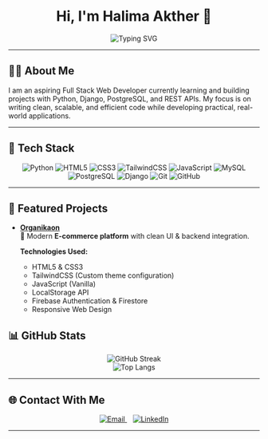 <!-- Hero Section with Proper Typing Effect -->

<div align="center">

# Hi, I'm **Halima Akther 👋**

<!-- Typing Effect -->
<img src="https://readme-typing-svg.demolab.com?font=Fira+Code&size=24&pause=1200&color=0ABAB5&center=true&vCenter=true&width=600&lines=Python+Developer+%7C+Full+Stack+Web+Application+Developer" alt="Typing SVG" />

</div>

---


## 🧑‍💻 About Me  
I am an aspiring Full Stack Web Developer currently learning and building projects with Python, Django, PostgreSQL, and REST APIs.
My focus is on writing clean, scalable, and efficient code while developing practical, real-world applications.

---

## 🚀 Tech Stack  

<div align="center">

![Python](https://img.shields.io/badge/Python-3670A0?style=for-the-badge&logo=python&logoColor=ffdd54) 
![HTML5](https://img.shields.io/badge/HTML5-E34F26?style=for-the-badge&logo=html5&logoColor=white) 
![CSS3](https://img.shields.io/badge/CSS3-1572B6?style=for-the-badge&logo=css3&logoColor=white) 
![TailwindCSS](https://img.shields.io/badge/TailwindCSS-06B6D4?style=for-the-badge&logo=tailwind-css&logoColor=white) 
![JavaScript](https://img.shields.io/badge/JavaScript-F7DF1E?style=for-the-badge&logo=javascript&logoColor=000) 
![MySQL](https://img.shields.io/badge/MySQL-005C84?style=for-the-badge&logo=mysql&logoColor=white) 
![PostgreSQL](https://img.shields.io/badge/PostgreSQL-4169E1?style=for-the-badge&logo=postgresql&logoColor=white) 
![Django](https://img.shields.io/badge/Django-092E20?style=for-the-badge&logo=django&logoColor=green) 
![Git](https://img.shields.io/badge/Git-F05032?style=for-the-badge&logo=git&logoColor=white) 
![GitHub](https://img.shields.io/badge/GitHub-181717?style=for-the-badge&logo=github&logoColor=white) 

</div>


---

## 📌 Featured Projects  

- [**Organikaon**](https://github.com/yourusername/organika)  
  🛒 Modern **E-commerce platform** with clean UI & backend integration.  

  **Technologies Used:**  
  - HTML5 & CSS3  
  - TailwindCSS (Custom theme configuration)  
  - JavaScript (Vanilla)  
  - LocalStorage API  
  - Firebase Authentication & Firestore  
  - Responsive Web Design


## 📊 GitHub Stats  

<div align="center">

![GitHub Streak](https://streak-stats.demolab.com?user=yourusername&theme=tokyonight&hide_border=true)  
![Top Langs](https://github-readme-stats.vercel.app/api/top-langs/?username=yourusername&layout=compact&theme=tokyonight&hide_border=true)

</div>

---

## 🌐 Contact With Me  

<div align="center">

<a href="mailto:lubnaislam175@gmail.com" target="_blank">
  <img src="https://img.shields.io/badge/Email-D14836?style=for-the-badge&logo=gmail&logoColor=white" alt="Email">
</a>
&nbsp;&nbsp;
<a href="https://www.linkedin.com/in/halima-akther1/" target="_blank">
  <img src="https://img.shields.io/badge/LinkedIn-0A66C2?style=for-the-badge&logo=linkedin&logoColor=white" alt="LinkedIn">
</a>

</div>



---
